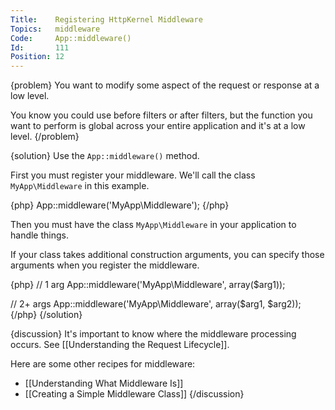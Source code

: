 ```yaml
---
Title:    Registering HttpKernel Middleware
Topics:   middleware
Code:     App::middleware()
Id:       111
Position: 12
---
```


{problem}
You want to modify some aspect of the request or response at a low level.

You know you could use before filters or after filters, but the function you want to perform is global across your entire application and it's at a low level.
{/problem}

{solution}
Use the `App::middleware()` method.

First you must register your middleware. We'll call the class `MyApp\Middleware` in this example.

{php}
App::middleware('MyApp\Middleware');
{/php}

Then you must have the class `MyApp\Middleware` in your application to handle things.

If your class takes additional construction arguments, you can specify those arguments when you register the middleware.

{php}
// 1 arg
App::middleware('MyApp\Middleware', array($arg1));

// 2+ args
App::middleware('MyApp\Middleware', array($arg1, $arg2));
{/php}
{/solution}

{discussion}
It's important to know where the middleware processing occurs. See [[Understanding the Request Lifecycle]].

Here are some other recipes for middleware:

* [[Understanding What Middleware Is]]
* [[Creating a Simple Middleware Class]]
{/discussion}
